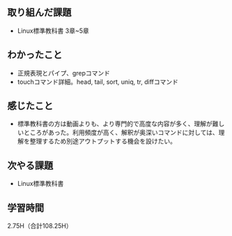 
## 取り組んだ課題
- Linux標準教科書 3章~5章
## わかったこと
- 正規表現とパイプ、grepコマンド  
- touchコマンド詳細。head, tail, sort, uniq, tr, diffコマンド  
## 感じたこと  
- 標準教科書の方は動画よりも、より専門的で高度な内容が多く、理解が難しいところがあった。利用頻度が高く、解釈が奥深いコマンドに対しては、理解を整理するため別途アウトプットする機会を設けたい。
## 次やる課題
- Linux標準教科書
## 学習時間
2.75H（合計108.25H）